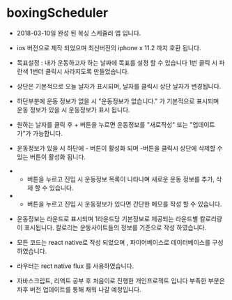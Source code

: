 # boxingScheduler

- 2018-03-10일 완성 된 복싱 스케쥴러 앱 입니다.
- ios 버전으로 제작 되었으며 최신버전의 iphone x 11.2 까지 호환 됩니다. 
- 목표설정 : 내가 운동하고자 하는 날짜에 목표를 설정 할 수 있습니다 1번 클릭 시 파란색 1번더 클릭시 사라지도록 만들었습니다.
- 상단은 기본적으로 오늘 날자가 표시되며, 날자를 클릭시 상단 날자가 변경됩니다.
- 하단부분에 운동 정보가 없을 시 "운동정보가 없습니다." 가 기본적으로 표시되며 운동 정보가 있을 시 운동정보가 표시 됩니다. 
- 원하는 날자를 클릭 후 + 버튼을 누르면 운동정보를 "새로작성" 또는 "업데이트가"가 가능합니다.
- 운동정보가 있을 시 하단에 - 버튼이 활성화 되며 -버튼을 클릭시 상단에 삭제할 수 있는 버튼이 활성화 됩니다.
- + 버튼을 누르고 진입 시 운동정보 목록이 나타나며 새로운 운동 정보를 추가, 삭제 할 수 있습니다. 
- + 버튼을 누르고 진입 시 운동정보가 있다면 간단한 메모를 작성 할 수 있습니다. 
- 운동정보는 라운드로 표시되며 1라운드당 기본정보로 제공되는 라운드별 칼로리량이 표시됩니다. 칼로리는 운동사이트들의 정보를 기준으로 작성 하였습니다.

- 모든 코드는 react native로 작성 되었으며 , 파이어베이스로 데이터베이스를 구성하였습니다. 
- 라우터는 rect native flux 를 사용하였습니다. 

* 자바스크립트, 리액트 공부 후 처음이로 진행한 개인프로젝트 입니다 
  부족한 부분은 차후 버전 업데이트를 통해 채워 나갈 예정입니다.

